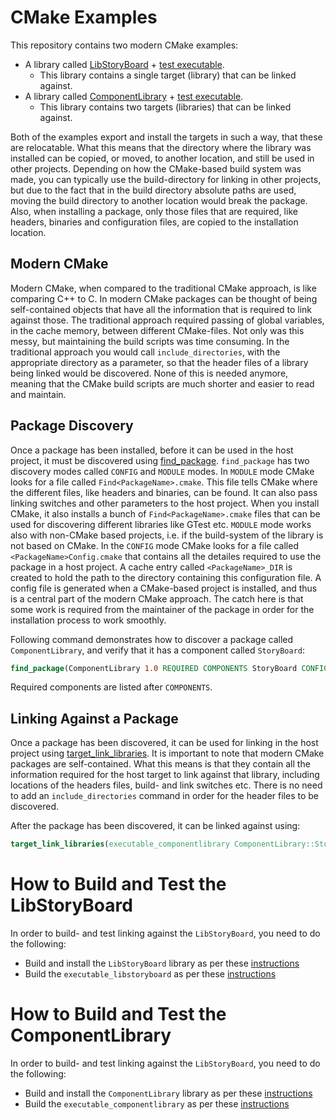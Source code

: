 # CMake Examples

This repository contains two modern CMake examples: 

* A library called [LibStoryBoard](./libstoryboard/README.md) + [test executable](./executable_libstoryboard/README.md).
  * This library contains a single target (library) that can be linked against.
* A library called [ComponentLibrary](./componentlibrary/README.md) + [test executable](./executable_componentlibrary/README.md).
  * This library contains two targets (libraries) that can be linked against.

Both of the examples export and install the targets in such a way, that these are relocatable. What this means that the directory
where the library was installed can be copied, or moved, to another location, and still be used in other projects. Depending
on how the CMake-based build system was made, you can typically use the build-directory for linking in other projects, but
due to the fact that in the build directory absolute paths are used, moving the build directory to another location would
break the package. Also, when installing a package, only those files that are required, like headers, binaries and configuration files, are
copied to the installation location.

## Modern CMake

Modern CMake, when compared to the traditional CMake approach, is like comparing C++ to C. In modern CMake packages can be thought of
being self-contained objects that have all the information that is required to link against those. The traditional approach required
passing of global variables, in the cache memory, between different CMake-files. Not only was this messy, but maintaining the build scripts was time consuming.
In the traditional approach you would call `include_directories`, with the appropriate directory as a parameter, so that the header files
of a library being linked would be discovered. None of this is needed anymore, meaning that the CMake build scripts are much shorter and
easier to read and maintain.

## Package Discovery

Once a package has been installed, before it can be used in the host project, it must be discovered using [find_package](https://cmake.org/cmake/help/latest/command/find_package.html).
`find_package` has two discovery modes called `CONFIG` and `MODULE` modes. In `MODULE` mode CMake looks for a file called `Find<PackageName>.cmake`.
This file tells CMake where the different files, like headers and binaries, can be found. It can also pass linking switches and other parameters to the host project.
When you install CMake, it also installs a bunch of `Find<PackageName>.cmake` files that can be used for discovering different libraries like GTest etc. 
`MODULE` mode works also with non-CMake based projects, i.e. if the build-system of the library is not based on CMake. In the `CONFIG` mode
CMake looks for a file called `<PackageName>Config.cmake` that contains all the detailes required to use the package in a host project.
A cache entry called `<PackageName>_DIR` is created to hold the path to the directory containing this configuration file. A config file
is generated when a CMake-based project is installed, and thus is a central part of the modern CMake approach. The catch here is that some
work is required from the maintainer of the package in order for the installation process to work smoothly.

Following command demonstrates how to discover a package called `ComponentLibrary`, and verify that it has a component called `StoryBoard`:

```cmake
find_package(ComponentLibrary 1.0 REQUIRED COMPONENTS StoryBoard CONFIG)
```

Required components are listed after `COMPONENTS`. 

## Linking Against a Package

Once a package has been discovered, it can be used for linking in the host project using [target_link_libraries](https://cmake.org/cmake/help/latest/command/target_link_libraries.html).
It is important to note that modern CMake packages are self-contained. What this means is that they contain all the information required for the host target
to link against that library, including locations of the headers files, build- and link switches etc. There is no need to add an `include_directories` command
in order for the header files to be discovered.

After the package has been discovered, it can be linked against using:

```cmake
target_link_libraries(executable_componentlibrary ComponentLibrary::StoryBoard)
```

# How to Build and Test the LibStoryBoard

In order to build- and test linking against the `LibStoryBoard`, you need to do the following:

* Build and install the `LibStoryBoard` library as per these [instructions](./libstoryboard/README.md)
* Build the `executable_libstoryboard` as per these [instructions](./executable_libstoryboard/README.md)

# How to Build and Test the ComponentLibrary

In order to build- and test linking against the `LibStoryBoard`, you need to do the following:

* Build and install the `ComponentLibrary` library as per these [instructions](./componentlibrary/README.md)
* Build the `executable_componentlibrary` as per these [instructions](./executable_componentlibrary/README.md)

